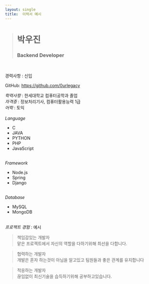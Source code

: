```yaml
---
layout: single
title:  이력서 예시
---
```


># 박우진
>### Backend Developer

<br>

경력사항 : 신입

GitHub: https://github.com/0urlegacy

*학력사항* : 한세대학교 컴퓨터공학과 졸업<br>
*자격증* : 정보처리기사, 컴퓨터활용능력 1급<br>
*어학* : 토익
<br><br>
_Language_
* C
* JAVA
* PYTHON
* PHP
* JavaScript <br><br>

_Framework_
* Node.js
* Spring
* Django <br><br>

_Database_
* MySQL
* MongoDB <br><br>

_프로젝트 경험_ : 
예시 <br>

> 책임감있는 개발자 <br>
맡은 프로젝트에서 자신의 역할을 다하기위해 최선을 다합니다.

> 협력하는 개발자 <br>
개발은 혼자 하는것이 아님을 알고있고 팀원들과 좋은 관계를 유지합니다

>적응하는 개발자 <br>
끊임없이 최신기술을 습득하기위해 공부하고있습니다.
